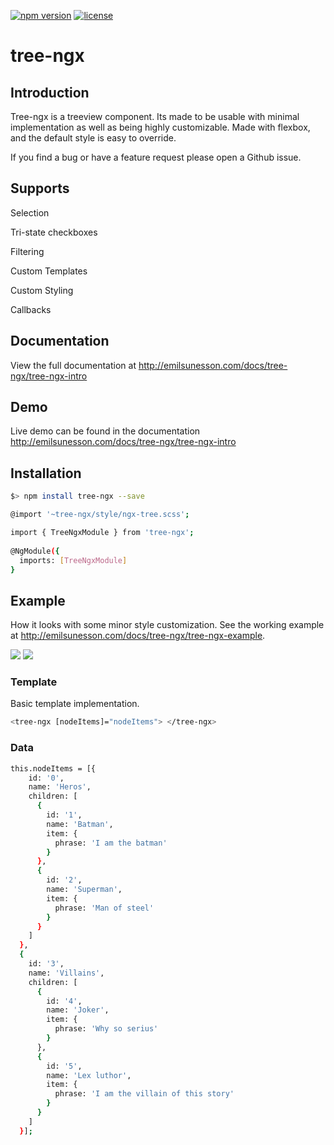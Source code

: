 [![npm version](https://badge.fury.io/js/tree-ngx.svg)](https://badge.fury.io/js/tree-ngx)
[![license](https://img.shields.io/github/license/mashape/apistatus.svg)](https://github.com/inspirsea/tree-ngx/blob/master/LICENSE)

# tree-ngx

## Introduction
Tree-ngx is a treeview component. Its made to be usable with minimal implementation as well as being highly customizable.
Made with flexbox, and the default style is easy to override.

If you find a bug or have a feature request please open a Github issue.

## Supports

Selection

Tri-state checkboxes

Filtering

Custom Templates

Custom Styling

Callbacks

## Documentation

View the full documentation at http://emilsunesson.com/docs/tree-ngx/tree-ngx-intro

## Demo

Live demo can be found in the documentation http://emilsunesson.com/docs/tree-ngx/tree-ngx-intro

## Installation

```sh
$> npm install tree-ngx --save
```

```sh
@import '~tree-ngx/style/ngx-tree.scss';
```

```sh
import { TreeNgxModule } from 'tree-ngx';
  
@NgModule({
  imports: [TreeNgxModule]
}
```

## Example

How it looks with some minor style customization.
See the working example at http://emilsunesson.com/docs/tree-ngx/tree-ngx-example.

<img src="https://raw.githubusercontent.com/inspirsea/tree-ngx/HEAD/assets/dark.png">
<img src="https://raw.githubusercontent.com/inspirsea/tree-ngx/HEAD/assets/light.png">

### Template

Basic template implementation.

```sh
<tree-ngx [nodeItems]="nodeItems"> </tree-ngx>
```

### Data
  
```sh
this.nodeItems = [{
    id: '0',
    name: 'Heros',
    children: [
      {
        id: '1',
        name: 'Batman',
        item: {
          phrase: 'I am the batman'
        }
      },
      {
        id: '2',
        name: 'Superman',
        item: {
          phrase: 'Man of steel'
        }
      }
    ]
  },
  {
    id: '3',
    name: 'Villains',
    children: [
      {
        id: '4',
        name: 'Joker',
        item: {
          phrase: 'Why so serius'
        }
      },
      {
        id: '5',
        name: 'Lex luthor',
        item: {
          phrase: 'I am the villain of this story'
        }
      }
    ]
  }];
```  
